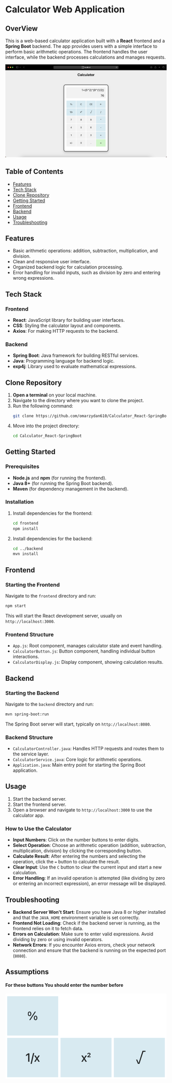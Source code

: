 # Calculator Web Application

## OverView

This is a web-based calculator application built with a **React** frontend and a **Spring Boot** backend. The app provides users with a simple interface to perform basic arithmetic operations. The frontend handles the user interface, while the backend processes calculations and manages requests.

![1730305182981](images/README/1730305182981.png)

## Table of Contents

- [Features](#features)
- [Tech Stack](#tech-stack)
- [Clone Repository](#clone-repository)
- [Getting Started](#getting-started)
- [Frontend](#frontend)
- [Backend](#backend)
- [Usage](#usage)
- [Troubleshooting](#troubleshooting)

## Features

- Basic arithmetic operations: addition, subtraction, multiplication, and division.
- Clean and responsive user interface.
- Organized backend logic for calculation processing.
- Error handling for invalid inputs, such as division by zero and entering wrong expressions.

## Tech Stack

### Frontend

- **React**: JavaScript library for building user interfaces.
- **CSS**: Styling the calculator layout and components.
- **Axios**: For making HTTP requests to the backend.

### Backend

- **Spring Boot**: Java framework for building RESTful services.
- **Java**: Programming language for backend logic.
- **exp4j**: Library used to evaluate mathematical expressions.

## Clone Repository

1. **Open a terminal** on your local machine.
2. Navigate to the directory where you want to clone the project.
3. Run the following command:
   ```bash
   git clone https://github.com/omarzydan610/Calculator_React-SpringBoot.git
   ```
4. Move into the project directory:
   ```bash
   cd Calculator_React-SpringBoot
   ```

## Getting Started

### Prerequisites

- **Node.js** and **npm** (for running the frontend).
- **Java 8+** (for running the Spring Boot backend).
- **Maven** (for dependency management in the backend).

### Installation

1. Install dependencies for the frontend:
   
   ```bash
   cd frontend
   npm install
   ```
2. Install dependencies for the backend:
   
   ```bash
   cd ../backend
   mvn install
   ```

## Frontend

### Starting the Frontend

Navigate to the `frontend` directory and run:

```bash
npm start
```

This will start the React development server, usually on `http://localhost:3000`.

### Frontend Structure

- `App.js`: Root component, manages calculator state and event handling.
- `CalculatorButton.js`: Button component, handling individual button interactions.
- `CalculatorDisplay.js`: Display component, showing calculation results.

## Backend

### Starting the Backend

Navigate to the `backend` directory and run:

```bash
mvn spring-boot:run
```

The Spring Boot server will start, typically on `http://localhost:8080`.

### Backend Structure

- `CalculatorController.java`: Handles HTTP requests and routes them to the service layer.
- `CalculatorService.java`: Core logic for arithmetic operations.
- `Application.java`: Main entry point for starting the Spring Boot application.

## Usage

1. Start the backend server.
2. Start the frontend server.
3. Open a browser and navigate to `http://localhost:3000` to use the calculator app.

### How to Use the Calculator

- **Input Numbers**: Click on the number buttons to enter digits.
- **Select Operation**: Choose an arithmetic operation (addition, subtraction, multiplication, division) by clicking the corresponding button.
- **Calculate Result**: After entering the numbers and selecting the operation, click the `=` button to calculate the result.
- **Clear Input**: Use the `C` button to clear the current input and start a new calculation.
- **Error Handling**: If an invalid operation is attempted (like dividing by zero or entering an incorrect expression), an error message will be displayed.

## Troubleshooting

- **Backend Server Won't Start**: Ensure you have Java 8 or higher installed and that the `JAVA_HOME` environment variable is set correctly.
- **Frontend Not Loading**: Check if the backend server is running, as the frontend relies on it to fetch data.
- **Errors on Calculation**: Make sure to enter valid expressions. Avoid dividing by zero or using invalid operators.
- **Network Errors**: If you encounter Axios errors, check your network connection and ensure that the backend is running on the expected port (`8080`).

## Assumptions

#### For these buttons You should enter the number before

![1730305712686](images/README/1730305712686.png)



